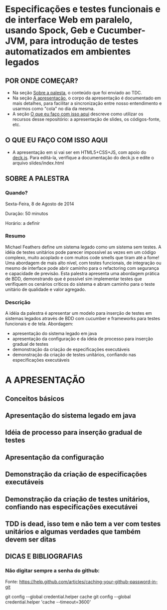 # Especificações e testes funcionais e de interface Web em paralelo, usando Spock, Geb e Cucumber-JVM, para introdução de testes automatizados em ambientes legados

## POR ONDE COMEÇAR?

* Na seção [Sobre a palesta](sobre-a-palestra), o conteúdo que foi enviado ao TDC. 
* Na seção [A apresentação](a-apresentacao), o corpo da apresentação é documentado em mais detalhes, para facilitar a sincronização entre nosso entendimento e usarmos como "cola" no dia da mesma.
* A seção [O que eu faço com isso aqui](o-que-eu-faco-com-isso-aqui) descreve como utilizar os recursos desse repositório: a apresentação de slides, os códigos-fonte, etc.

## O QUE EU FAÇO COM ISSO AQUI

* A apresentação em si vai ser em HTML5+CSS+JS, com apoio do [deck.js](http://imakewebthings.com/deck.js/). Para editá-la, verifique a documentação do deck.js e edite o arquivo slides/index.html

## SOBRE A PALESTRA

### Quando?

Sexta-Feira, 8 de Agosto de 2014

Duração: 50 minutos

Horário: a definir

### Resumo

Michael Feathers define um sistema legado como um sistema sem testes. A idéia de testes unitários pode parecer impossível as vezes em um código complexo, muito acoplado e com muitos code smells que tiram até a fome! Uma abordagem de mais alto nível, com testes funcionais, de integração ou mesmo de interface pode abrir caminho para o refactoring com segurança e capacidade de previsão. Esta palestra apresenta uma abordagem prática de BDD, demonstrando que é possível sim implementar testes que verifiquem os cenários críticos do sistema e abram caminho para o teste unitário de qualidade e valor agregado.

### Descrição

A idéia da palestra é apresentar um modelo para inserção de testes em sistemas legados através de BDD com cucumber e frameworks para testes funcionais e de tela. Abordagem:
* apresentação do sistema legado em java
* apresentação da configuração e da ideia de processo para inserção gradual de testes
* demonstração da criação de especificações executáveis
* demonstração da criação de testes unitários, confiando nas especificações executáveis

# A APRESENTAÇÃO

## Conceitos básicos
## Apresentação do sistema legado em java
## Idéia de processo para inserção gradual de testes
## Apresentação da configuração
## Demonstração da criação de especificações executáveis
## Demonstração da criação de testes unitários, confiando nas especificações executávei
## TDD is dead, isso tem e não tem a ver com testes unitários e algumas verdades que também devem ser ditas

## DICAS E BIBLIOGRAFIAS

### Não digitar sempre a senha do github:
Fonte: https://help.github.com/articles/caching-your-github-password-in-git

git config --global credential.helper cache
git config --global credential.helper 'cache --timeout=3600'
